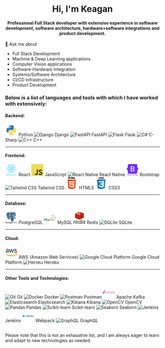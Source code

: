 <h1 align="center">Hi, I'm Keagan </h1>
<h4 align="center">Professional Full Stack developer with extensive experience in software development, software architecture, hardware+software integrations and product development.</h4>

💬 Ask me about
        <ul>
          <li>Full Stack Development</li>
          <li>Machine & Deep Learning applications </li>
          <li>Computer Vision applications </li>
          <li>Software-Hardware Integration</li>
          <li>Systems/Software Architecture</li> 
          <li>CI/CD Infrastructure</li> 
          <li>Product Development</li> 
        </ul>

<h3 align="left">Below is a list of languages and tools with which I have worked with extensively:</h3>

<h4>Backend:</h4>
<span><img src="https://raw.githubusercontent.com/devicons/devicon/master/icons/python/python-original.svg" alt="Python" width="40" height="40"> Python</span>
<span><img src="https://cdn.worldvectorlogo.com/logos/django.svg" alt="Django" width="40" height="40"> Django</span>
<span><img src="https://avatars.githubusercontent.com/u/56876897?s=200&v=4" alt="FastAPI" width="40" height="40"> FastAPI</span>
<span><img src="https://github.com/user-attachments/assets/a5ddcd47-008d-4aa9-8876-eb4fc9afda99" alt="Flask" width="40" height="40"> Flask</span>
<span><img src="https://github.com/dotnet/vscode-csharp/blob/main/images/csharpIcon.png" alt="C#" width="50" height="50"> C-Sharp</span>
<span><img src="https://upload.wikimedia.org/wikipedia/commons/1/18/ISO_C%2B%2B_Logo.svg" alt="C++" width="50" height="50"> C++</span>

<hr>

<h4>Frontend:</h4>
<span><img src="https://raw.githubusercontent.com/devicons/devicon/master/icons/react/react-original-wordmark.svg" alt="React" width="40" height="40"> React</span>
<span><img src="https://raw.githubusercontent.com/devicons/devicon/master/icons/javascript/javascript-original.svg" alt="JavaScript" width="40" height="40"> JavaScript</span>
<span><img src="https://reactnative.dev/img/header_logo.svg" alt="React Native" width="40" height="40"> React Native</span>
<span><img src="https://raw.githubusercontent.com/devicons/devicon/master/icons/bootstrap/bootstrap-plain-wordmark.svg" alt="Bootstrap" width="40" height="40"> Bootstrap</span>
<span><img src="https://www.vectorlogo.zone/logos/tailwindcss/tailwindcss-icon.svg" alt="Tailwind CSS" width="40" height="40"> Tailwind CSS</span>
<span><img src="https://raw.githubusercontent.com/devicons/devicon/master/icons/html5/html5-original-wordmark.svg" alt="HTML5" width="40" height="40"> HTML5</span>
<span><img src="https://raw.githubusercontent.com/devicons/devicon/master/icons/css3/css3-original-wordmark.svg" alt="CSS3" width="40" height="40"> CSS3</span>

<hr>
<h4>Database:</h4>
<span><img src="https://raw.githubusercontent.com/devicons/devicon/master/icons/postgresql/postgresql-original-wordmark.svg" alt="PostgreSQL" width="40" height="40"> PostgreSQL</span>
<span><img src="https://raw.githubusercontent.com/devicons/devicon/master/icons/mysql/mysql-original-wordmark.svg" alt="MySQL" width="40" height="40"> MySQL</span>
<span><img src="https://raw.githubusercontent.com/devicons/devicon/master/icons/redis/redis-original-wordmark.svg" alt="Redis" width="40" height="40"> Redis</span>
<span><img src="https://www.vectorlogo.zone/logos/sqlite/sqlite-icon.svg" alt="SQLite" width="40" height="40"> SQLite</span>

<hr>
<h4>Cloud:</h4>
<span><img src="https://raw.githubusercontent.com/devicons/devicon/master/icons/amazonwebservices/amazonwebservices-original-wordmark.svg" alt="AWS" width="40" height="40"> AWS (Amazon Web Services)</span>
<span><img src="https://www.vectorlogo.zone/logos/google_cloud/google_cloud-icon.svg" alt="Google Cloud Platform" width="40" height="40"> Google Cloud Platform</span>
<span><img src="https://www.vectorlogo.zone/logos/heroku/heroku-icon.svg" alt="Heroku" width="40" height="40"> Heroku</span>
<hr>

<h4>Other Tools and Technologies:</h4>
<span><img src="https://www.vectorlogo.zone/logos/git-scm/git-scm-icon.svg" alt="Git" width="40" height="40"> Git</span>
<span><img src="https://www.vectorlogo.zone/logos/docker/docker-icon.svg" alt="Docker" width="40" height="40"> Docker</span>
<span><img src="https://www.vectorlogo.zone/logos/getpostman/getpostman-icon.svg" alt="Postman" width="40" height="40"> Postman</span>
<span><img src="https://raw.githubusercontent.com/devicons/devicon/master/icons/apache/apache-original-wordmark.svg" alt="Apache Kafka" width="40" height="40"> Apache Kafka</span>
<span><img src="https://www.vectorlogo.zone/logos/elastic/elastic-icon.svg" alt="Elasticsearch" width="40" height="40"> Elasticsearch</span>
<span><img src="https://www.vectorlogo.zone/logos/elasticco_kibana/elasticco_kibana-icon.svg" alt="Kibana" width="40" height="40"> Kibana</span>
<span><img src="https://raw.githubusercontent.com/opencv/opencv/master/doc/opencv-logo2.png" alt="OpenCV" width="40" height="40"> OpenCV</span>
<span><img src="https://upload.wikimedia.org/wikipedia/commons/e/ed/Pandas_logo.svg" alt="Pandas" width="40" height="40"> Pandas</span>
<span><img src="https://upload.wikimedia.org/wikipedia/commons/0/05/Scikit_learn_logo_small.svg" alt="Scikit-learn" width="40" height="40"> Scikit-learn</span>
<span><img src="https://seaborn.pydata.org/_static/logo-wide-lightbg.svg" alt="Seaborn" width="40" height="40"> Seaborn</span>
<span><img src="https://www.vectorlogo.zone/logos/jenkins/jenkins-icon.svg" alt="Jenkins" width="40" height="40"> Jenkins</span>
<span><img src="https://raw.githubusercontent.com/devicons/devicon/master/icons/webpack/webpack-original-wordmark.svg" alt="Webpack" width="40" height="40"> Webpack</span>
<span><img src="https://www.vectorlogo.zone/logos/graphql/graphql-icon.svg" alt="GraphQL" width="40" height="40"> GraphQL</span>

<br>
<br>
<p align="left">Please note that this is not an exhaustive list, and I am always eager to learn and adapt to new technologies as needed.</p>
